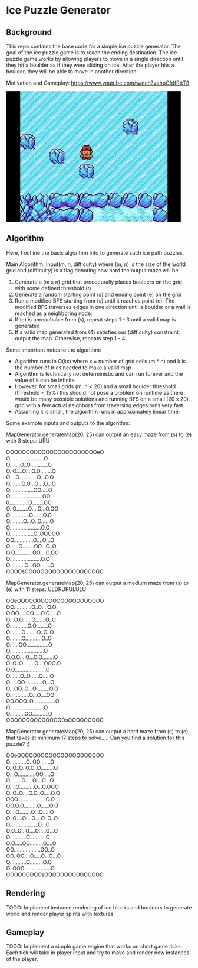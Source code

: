 # Ice Puzzle Generator

## Background

This repo contains the base code for a simple ice puzzle generator. The goal of the ice puzzle game is to reach the ending destination. The ice puzzle game works by allowing players to move in a single direction until they hit a boulder as if they were sliding on ice. After the player hits a boulder, they will be able to move in another direction. 

Motivation and Gameplay: https://www.youtube.com/watch?v=hoCfdfRttT8

[![](img/motivation.png)](https://www.youtube.com/watch?v=hoCfdfRttT8)

## Algorithm

Here, I outline the basic algorithm info to generate such ice path puzzles.

Main Algorithm: Input(m, n, difficulty) where (m, n) is the size of the world grid and (difficulty) is a flag denoting how hard the output maze will be.
1. Generate a (m x n) grid that procedurally places boulders on the grid with some defined threshold (t)
2. Generate a random starting point (s) and ending point (e) on the grid
3. Run a modified BFS starting from (s) until it reaches point (e). The modified BFS traverses edges in one direction until a boulder or a wall is reached as a neighboring node.
4. If (e) is unreachable from (s), repeat steps 1 - 3 until a valid map is generated
5. If a valid map generated from (4) satisfies our (difficulty) constraint, output the map. Otherwise, repeats step 1 - 4.

Some important notes to the algorithm: 

- Algorithm runs in O(kx) where x = number of grid cells (m * n) and k is the number of tries needed to make a valid map
- Algorithm is technically not deterministic and can run forever and the value of k can be infinite
- However, for small grids (m, n < 20) and a small boulder threshold (threshold < 15%) this should not pose a problem on runtime as there would be many possible solutions and running BFS on a small (20 x 20) grid with a few actual neighbors from traversing edges runs very fast.
- Assuming k is small, the algorithm runs in approximately linear time.

Some example inputs and outputs to the algorithm:

MapGenerator.generateMap(20, 25) can output an easy maze from (s) to (e) with 3 steps: URU

OOOOOOOOOOOOOOOOOOOOOOOeO  
O.......................O  
O.......O..O............O  
O..O....O....O.O........O  
O....O............O...O.O  
O........O.O...O....O...O  
O................OO.....O  
O......................OO  
0.............O........OO  
O..O........O....O...O.OO  
O.............O.......O.O  
O.........O...O..O......O  
O.....................O.O  
O................O..OOOOO  
OO.............O....O...O  
O......O........OO...O..O  
O.O............OO....O.OO  
O.....................O.O  
O..........O...OO.......O  
OOOOsOOOOOOOOOOOOOOOOOOOO  

MapGenerator.generateMap(20, 25) can output a medium maze from (s) to (e) with 11 steps: ULDRURULULU

OOeOOOOOOOOOOOOOOOOOOOOOO  
OO............O..O....O.O  
O.OO.....OO.....O.O.....O  
O...O.O......O.......O..O  
O............O.O........O  
O........O........O..O..O  
O........O...........O..O  
O......OO...............O  
O.......................O  
O.O.O....O...O.O........O  
O..O..O........O....OOO.O  
O.O.....................O  
O.......O..O......O.....O  
O.....OO............O...O  
O...OO..O...O.........O.O  
O.............O...O....OO  
OO.OOO..O...............O  
O.......................O  
O..........OO...........O  
OOOOOOOOOOOOOOOsOOOOOOOOO  

MapGenerator.generateMap(20, 25) can output a hard maze from (s) to (e) that takes at minimum 17 steps to solve..... Can you find a solution for this puzzle? :)

OOeOOOOOOOOOOOOOOOOOOOOOO  
O...........O..OO.......O  
O..O..O..O.O..O.........O  
O...O............OO.....O  
O........O.....O....O...O  
O....O..........O...O.OOO  
O..O..O....O.O..O.....O.O  
OOO...................O.O  
OO.O.O.........O......O.O  
O....O........O...O.....O  
O..O....O....O....O..O..O  
O...................O...O  
O.O..O...O....O.....O...O  
O...........O...........O  
O.O.....OO.........O....O  
OO..................OO..O  
OO..OO....O.....O...O...O  
O...........O.........O.O  
O..OOO..................O  
OOOOOOOOOsOOOOOOOOOOOOOOO  

## Rendering 

TODO: Implement instance rendering of ice blocks and boulders to generate world and render player spirits with textures

## Gameplay

TODO: Implement a simple game engine that works on short game ticks. Each tick will take in player input and try to move and render new instances of the player.

